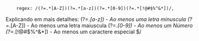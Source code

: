        regex: /(?=.*[A-Z])(?=.*[a-z])(?=.*[0-9])(?=.*[!@#$%^&*])/,

Explicando em mais detalhes:
(?=._[a-z]) - Ao menos uma letra minuscula
(?=._[A-Z]) - Ao menos uma letra maiuscula
(?=._[0-9]) - Ao menos um Número
(?=._[!@#$%^&*]) - Ao menos um caractere especial
$/
